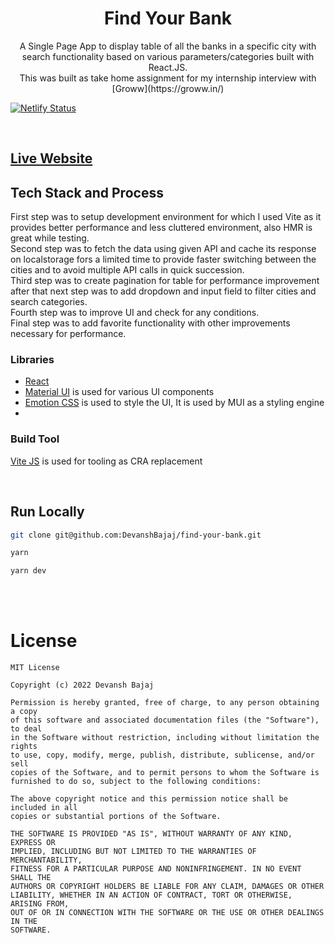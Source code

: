<h1 align="center">Find Your Bank</h1>

<p align="center">A Single Page App to display table of all the banks in a specific city with search functionality based on various parameters/categories built with React.JS.
</br>This was built as take home assignment for my internship interview with [Groww](https://groww.in/)</p>

[![Netlify Status](https://api.netlify.com/api/v1/badges/d48bb71b-8d75-4d54-9e46-debed9601e55/deploy-status)](https://app.netlify.com/sites/bankls/deploys)

</br>

## [Live Website](https://bankls.netlify.app/)

## Tech Stack and Process

First step was to setup development environment for which I used Vite as it provides better performance and less cluttered environment, also HMR is great while testing.</br>
Second step was to fetch the data using given API and cache its response on localstorage fors a limited time to provide faster switching between the cities and to avoid multiple API calls in quick succession.</br>
Third step was to create pagination for table for performance improvement after that next step was to add dropdown and input field to filter cities and search categories.</br>
Fourth step was to improve UI and check for any conditions.</br>
Final step was to add favorite functionality with other improvements necessary for performance.

### Libraries

- [React](https://reactjs.org/)
- [Material UI](https://mui.com/) is used for various UI components
- [Emotion CSS](https://emotion.sh/docs/introduction) is used to style the UI, It is used by MUI as a styling engine
-

### Build Tool

[Vite JS](https://vitejs.dev/) is used for tooling as CRA replacement

</br>

## Run Locally

```sh
git clone git@github.com:DevanshBajaj/find-your-bank.git

yarn

yarn dev
```

</br>
</br>

# License

```
MIT License

Copyright (c) 2022 Devansh Bajaj

Permission is hereby granted, free of charge, to any person obtaining a copy
of this software and associated documentation files (the "Software"), to deal
in the Software without restriction, including without limitation the rights
to use, copy, modify, merge, publish, distribute, sublicense, and/or sell
copies of the Software, and to permit persons to whom the Software is
furnished to do so, subject to the following conditions:

The above copyright notice and this permission notice shall be included in all
copies or substantial portions of the Software.

THE SOFTWARE IS PROVIDED "AS IS", WITHOUT WARRANTY OF ANY KIND, EXPRESS OR
IMPLIED, INCLUDING BUT NOT LIMITED TO THE WARRANTIES OF MERCHANTABILITY,
FITNESS FOR A PARTICULAR PURPOSE AND NONINFRINGEMENT. IN NO EVENT SHALL THE
AUTHORS OR COPYRIGHT HOLDERS BE LIABLE FOR ANY CLAIM, DAMAGES OR OTHER
LIABILITY, WHETHER IN AN ACTION OF CONTRACT, TORT OR OTHERWISE, ARISING FROM,
OUT OF OR IN CONNECTION WITH THE SOFTWARE OR THE USE OR OTHER DEALINGS IN THE
SOFTWARE.

```
